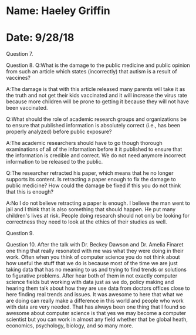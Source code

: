 # Name: Haeley Griffin
# Date: 9/28/18

Question 7.



Question 8.
Q:What is the damage to the public medicine and public opinion from such an article which states (incorrectly) that autism is a result of vaccines?

A:The damage is that with this article released many parents will take it as the truth and not get their kids vaccinated and it will increase the virus rate because more children will be prone to getting it because they will not have been vaccinated.

Q:What should the role of academic research groups and organizations be to ensure that published information is absolutely correct (i.e., has been properly analyzed) before public exposure?

A:The academic researchers should have to go though thorough examinations of all of the information before it it published to ensure that the information is credible and correct. We do not need anymore incorrect information to be released to the public.

Q:The researcher retracted his paper, which means that he no longer supports its content. Is retracting a paper enough to fix the damage to public medicine? How could the damage be fixed if this you do not think that this is enough?

A:No I do not believe retracting a paper is enough. I believe the man went to jail and I think that is also something that should happen. He put many children's lives at risk. People doing research should not only be looking for correctness they need to look at the ethics of their studies as well.



Question 9.



Question 10.
After the talk with Dr. Beckey Dawson  and Dr. Amelia Finaret one thing that really resonated with me was what they were doing in their work. Often when you think of computer science you do not think about how useful the stuff that we do is because most of the time we are just taking data that has no meaning to us and trying to find trends or solutions to figurative problems. After hear both of them in not exactly computer science fields but working with data just as we do, policy making and hearing them talk about how they are use data from doctors offices close to here finding real trends and issues. It was awesome to here that what we are doing can really make a difference in this world and people who work with data are very needed. That has always been one thing that I found so awesome about computer science is that yes we may become a computer scientist but you can work in almost any field whether that be global heath, economics, psychology, biology, and so many more.
